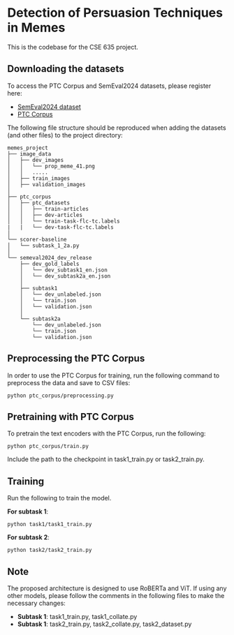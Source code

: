 # Detection of Persuasion Techniques in Memes
This is the codebase for the CSE 635 project. 

## Downloading the datasets
To access the PTC Corpus and SemEval2024 datasets, please register here:

* [SemEval2024 dataset](https://propaganda.math.unipd.it/semeval2024task4/) 
* [PTC Corpus](https://propaganda.math.unipd.it/ptc/)

The following file structure should be reproduced when adding the datasets (and other files) to the project directory:

```
memes_project
├── image_data
│   ├── dev_images
│   │   └── prop_meme_41.png
│   │   .....
│   ├── train_images
│   ├── validation_images
│
├── ptc_corpus
│   ├── ptc_datasets
│   │   ├── train-articles
│   │   ├── dev-articles
│   │   └── train-task-flc-tc.labels
|   |   └── dev-task-flc-tc.labels
│
└── scorer-baseline
│   └── subtask_1_2a.py
│
└── semeval2024_dev_release
    ├── dev_gold_labels
    │   └── dev_subtask1_en.json
    │   └── dev_subtask2a_en.json
    │
    ├── subtask1
    │   └── dev_unlabeled.json
    │   └── train.json
    │   └── validation.json
    │
    └── subtask2a
        └── dev_unlabeled.json
        └── train.json
        └── validation.json
```

## Preprocessing the PTC Corpus
In order to use the PTC Corpus for training, run the following command to preprocess the data and save to CSV files:

```
python ptc_corpus/preprocessing.py
```

## Pretraining with PTC Corpus
To pretrain the text encoders with the PTC Corpus, run the following:

```
python ptc_corpus/train.py
```

Include the path to the checkpoint in task1_train.py or task2_train.py.

## Training
Run the following to train the model.

**For subtask 1**:
```
python task1/task1_train.py
```


**For subtask 2**:
```
python task2/task2_train.py
```

## Note
The proposed architecture is designed to use RoBERTa and ViT. If using any other models, please follow the comments in the following files to make the necessary changes:

* **Subtask 1**: task1_train.py, task1_collate.py
* **Subtask 1**: task2_train.py, task2_collate.py, task2_dataset.py
